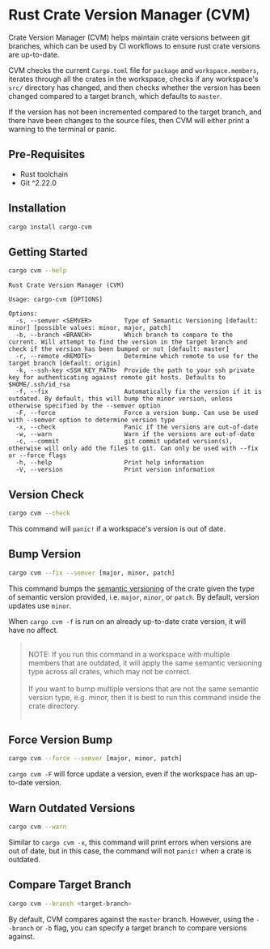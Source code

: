 # Rust Crate Version Manager (CVM)

Crate Version Manager (CVM) helps maintain crate versions between git branches, which can be used by CI workflows to ensure rust crate versions are up-to-date.

CVM checks the current `Cargo.toml` file for `package` and `workspace.members`, iterates through all the crates in the workspace, checks if any workspace's `src/` directory has changed,
and then checks whether the version has been changed compared to a target branch, which defaults to `master`.

If the version has not been incremented compared to the target branch, and there have been changes to the source files, then CVM will either print a warning to the terminal or panic.

## Pre-Requisites

- Rust toolchain
- Git ^2.22.0

## Installation

```bash
cargo install cargo-cvm
```

## Getting Started

```bash
cargo cvm --help
```

```
Rust Crate Version Manager (CVM)

Usage: cargo-cvm [OPTIONS]

Options:
  -s, --semver <SEMVER>         Type of Semantic Versioning [default: minor] [possible values: minor, major, patch]
  -b, --branch <BRANCH>         Which branch to compare to the current. Will attempt to find the version in the target branch and check if the version has been bumped or not [default: master]
  -r, --remote <REMOTE>         Determine which remote to use for the target branch [default: origin]
  -k, --ssh-key <SSH_KEY_PATH>  Provide the path to your ssh private key for authenticating against remote git hosts. Defaults to $HOME/.ssh/id_rsa
  -f, --fix                     Automatically fix the version if it is outdated. By default, this will bump the minor version, unless otherwise specified by the --semver option
  -F, --force                   Force a version bump. Can use be used with --semver option to determine version type
  -x, --check                   Panic if the versions are out-of-date
  -w, --warn                    Warn if the versions are out-of-date
  -c, --commit                  git commit updated version(s), otherwise will only add the files to git. Can only be used with --fix or --force flags
  -h, --help                    Print help information
  -V, --version                 Print version information
```

## Version Check

```bash
cargo cvm --check
```


This command will `panic!` if a workspace's version is out of date.


## Bump Version

```bash
cargo cvm --fix --semver [major, minor, patch]
```

This command bumps the [semantic versioning](https://semver.org) of the crate given the type of semantic version provided, i.e. `major`, `minor`, or `patch`. By default, version updates use `minor`.

When `cargo cvm -f` is run on an already up-to-date crate version, it will have no affect.

> <br/>NOTE: If you run this command in a workspace with multiple members that are outdated, it will apply the same semantic versioning type across all crates, which may not be correct.<br/><br/>If you want to bump multiple versions that are not the same semantic version type, e.g. minor, then it is best to run this command inside the crate directory.<br/><br/>

## Force Version Bump

```bash
cargo cvm --force --semver [major, minor, patch]
```

`cargo cvm -F` will force update a version, even if the workspace has an up-to-date version.

## Warn Outdated Versions

```bash
cargo cvm --warn
```

Similar to `cargo cvm -x`, this command will print errors when versions are out of date, but in this case, the command will not `panic!` when a crate is outdated.


## Compare Target Branch

```bash
cargo cvm --branch <target-branch>
```

By default, CVM compares against the `master` branch. However, using the `--branch` or `-b` flag, you can specify a target branch to compare versions against.
